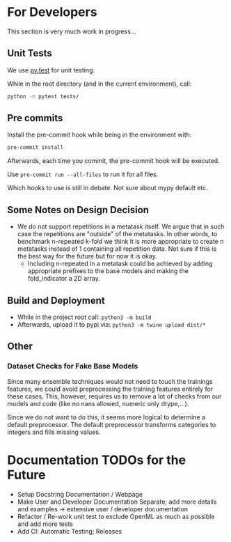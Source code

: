 # For Developers

This section is very much work in progress...

## Unit Tests

We use [py.test](https://docs.pytest.org/en/latest/) for unit testing.

While in the root directory (and in the current environment), call:

```bash
python -m pytest tests/
```

## Pre commits

Install the pre-commit hook while being in the environment with:

```bash
pre-commit install
```

Afterwards, each time you commit, the pre-commit hook will be executed.

Use `pre-commit run --all-files` to run it for all files.

Which hooks to use is still in debate. Not sure about mypy default etc.

## Some Notes on Design Decision

* We do not support repetitions in a metatask itself. We argue that in such case the repetitions are "outside" of the
  metatasks. In other words, to benchmark n-repeated k-fold we think it is more appropriate to create n metatasks
  instead of 1 containing all repetition data. Not sure if this is the best way for the future but for now it is okay.
    * Including n-repeated in a metatask could be achieved by adding appropriate prefixes to the base models and making
      the fold_indicator a 2D array.

## Build and Deployment

* While in the project root call: `python3 -m build`
* Afterwards, upload it to pypi via: `python3 -m twine upload dist/*`

## Other

### Dataset Checks for Fake Base Models
Since many ensemble techniques would not need to touch the trainings features, we could
avoid preprocessing the training features entirely for these cases. This, however, requires
us to remove a lot of checks from our models and code (like no nans allowed, numeric only dtype,...).

Since we do not want to do this, it seems more logical to determine a default preprocessor.
The default preprocessor transforms categories to integers and fills missing values.

# Documentation TODOs for the Future

* Setup Docstring Documentation / Webpage
* Make User and Developer Documentation Separate; add more details and examples -> extensive user / developer
  documentation
* Refactor / Re-work unit test to exclude OpenML as much as possible and add more tests
* Add CI: Automatic Testing; Releases
